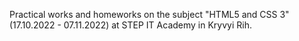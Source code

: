 Practical works and homeworks on the subject "HTML5 and CSS 3" (17.10.2022 - 07.11.2022) at STEP IT Academy in Kryvyi Rih.
